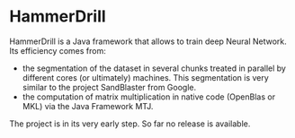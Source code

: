 HammerDrill
===========
HammerDrill is a Java framework that allows to train deep Neural Network. Its efficiency comes from:
- the segmentation of the dataset in several chunks treated in parallel by different cores (or ultimately) machines. This segmentation is very similar to the project SandBlaster from Google.
- the computation of matrix multiplication in native code (OpenBlas or MKL) via the Java Framework MTJ.

The project is in its very early step. So far no release is available.
